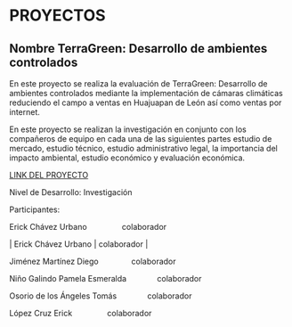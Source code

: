 # PROYECTOS


## Nombre **TerraGreen: Desarrollo de ambientes controlados**



En este proyecto se realiza la evaluación de TerraGreen: Desarrollo de ambientes controlados mediante la implementación de cámaras climáticas reduciendo el campo a ventas en Huajuapan de León así como ventas por internet.

En este proyecto se realizan la investigación en conjunto con los compañeros de equipo en cada una de las siguientes partes estudio de mercado, estudio técnico, estudio administrativo legal, la importancia del impacto ambiental, estudio económico y evaluación económica.

[LINK DEL PROYECTO](https://drive.google.com/file/d/1B2amRmLYHrzueNwFi7FCP0GPzkvrNsbW/view?usp=sharing)

Nivel de Desarrollo: Investigación

Participantes:

Erick Chávez Urbano&nbsp;&nbsp;&nbsp;&nbsp;&nbsp;&nbsp;&nbsp;&nbsp;&nbsp;&nbsp;&nbsp;&nbsp;&nbsp;&nbsp;&nbsp;&nbsp;colaborador

| Erick Chávez Urbano |                         colaborador |


Jiménez Martínez Diego&nbsp;&nbsp;&nbsp;&nbsp;&nbsp;&nbsp;&nbsp;&nbsp;&nbsp;&nbsp;&nbsp;&nbsp;&nbsp;&nbsp;&nbsp;colaborador

Niño Galindo Pamela Esmeralda&nbsp;&nbsp;&nbsp;&nbsp;&nbsp;&nbsp;&nbsp;&nbsp;&nbsp;&nbsp;&nbsp;&nbsp;&nbsp;&nbsp;colaborador
 
Osorio de los Ángeles Tomás&nbsp;&nbsp;&nbsp;&nbsp;&nbsp;&nbsp;&nbsp;&nbsp;&nbsp;&nbsp;&nbsp;&nbsp;&nbsp;&nbsp;colaborador

López Cruz Erick&nbsp;&nbsp;&nbsp;&nbsp;&nbsp;&nbsp;&nbsp;&nbsp;&nbsp;&nbsp;&nbsp;&nbsp;&nbsp;&nbsp;&nbsp;&nbsp;colaborador

